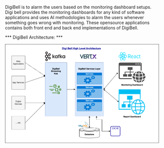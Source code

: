 
DigiBell is to alarm the users based on the monitoring dashboard setups. Digi bell provides the monitoring dashboards for any kind of software applications and uses AI methodologies to alarm the users whenever something goes wrong with monitoring. These opensource applications contains both front end and back end implementations of DigiBell.

*** DigiBell Architecture: ***

![Screenshot](/docs/DigiBell%20-%20Architecture.png)

<!---
digi-bell/digi-bell is a ✨ special ✨ repository because its `README.md` (this file) appears on your GitHub profile.
You can click the Preview link to take a look at your changes.
--->
